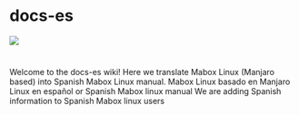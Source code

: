 # docs-es

![](https://i.imgur.com/5vUDQdX.png)
# 
Welcome to the docs-es wiki! Here we translate Mabox Linux  (Manjaro based) into Spanish Mabox Linux manual.
Mabox Linux basado en Manjaro Linux en español or 
Spanish Mabox  linux manual
We are adding Spanish information to Spanish Mabox linux users
